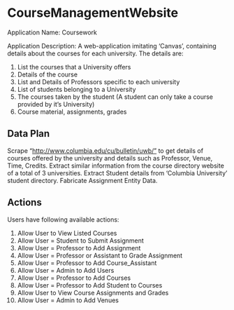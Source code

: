 # CourseManagementWebsite
Application Name: Coursework
 
Application Description: A web-application imitating ‘Canvas’, containing details about the courses for each university. The details are:
1. List the courses that a University offers
2. Details of the course
3. List and Details of Professors specific to each university
4. List of students belonging to a University
5. The courses taken by the student (A student can only take a course provided by it’s University)
6. Course material, assignments, grades

## Data Plan
Scrape “http://www.columbia.edu/cu/bulletin/uwb/” to get details of courses offered by the university and details such as Professor, Venue, Time, Credits. Extract similar information from the course directory website of a total of 3 universities. Extract Student details from ‘Columbia University’ student directory. Fabricate Assignment Entity Data.

## Actions
Users have following available actions:
1. Allow User to View Listed Courses
2. Allow User = Student to Submit Assignment
3. Allow User = Professor to Add Assignment
4. Allow User = Professor or Assistant to Grade Assignment
5. Allow User = Professor to Add Course_Assistant
6. Allow User = Admin to Add Users
7. Allow User = Professor to Add Courses
8. Allow User = Professor to Add Student to Courses
9. Allow User to View Course Assignments and Grades
10. Allow User = Admin to Add Venues

